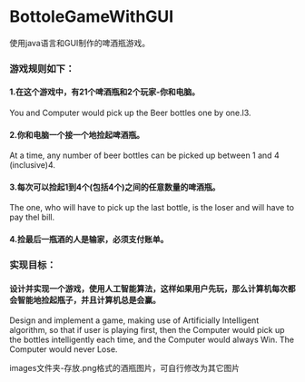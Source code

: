 # BottoleGameWithGUI
使用java语言和GUI制作的啤酒瓶游戏。

### 游戏规则如下：  
#### 1.在这个游戏中，有21个啤酒瓶和2个玩家-你和电脑。  
You and Computer would pick up the Beer bottles one by one.l3.    
#### 2.你和电脑一个接一个地捡起啤酒瓶。  
At a time, any number of beer bottles can be picked up between 1 and 4 (inclusive)4.   
#### 3.每次可以捡起1到4个(包括4个)之间的任意数量的啤酒瓶。  
The one, who will have to pick up the last bottle, is the loser and will have to pay thel bill.  
#### 4.捡最后一瓶酒的人是输家，必须支付账单。  

    
### 实现目标：  
#### 设计并实现一个游戏，使用人工智能算法，这样如果用户先玩，那么计算机每次都会智能地捡起瓶子，并且计算机总是会赢。  
Design and implement a game, making use of Artificially Intelligent algorithm, so that if user 
is playing first, then the Computer would pick up the bottles intelligently each time, and the 
Computer would always Win. The Computer would never Lose.  

images文件夹-存放.png格式的酒瓶图片，可自行修改为其它图片
